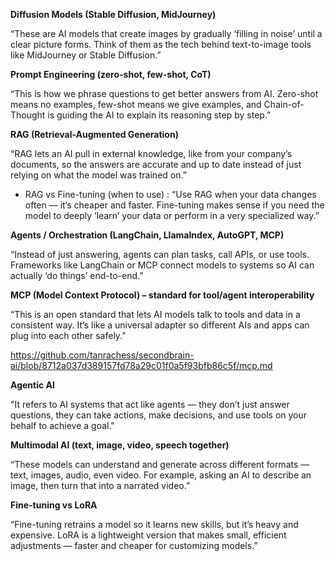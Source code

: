 
**Diffusion Models (Stable Diffusion, MidJourney)**

“These are AI models that create images by gradually ‘filling in noise’ until a clear picture forms. Think of them as the tech behind text-to-image tools like MidJourney or Stable Diffusion.”

**Prompt Engineering (zero-shot, few-shot, CoT)**

“This is how we phrase questions to get better answers from AI. Zero-shot means no examples, few-shot means we give examples, and Chain-of-Thought is guiding the AI to explain its reasoning step by step.”

**RAG (Retrieval-Augmented Generation)**

“RAG lets an AI pull in external knowledge, like from your company’s documents, so the answers are accurate and up to date instead of just relying on what the model was trained on.”
- RAG vs Fine-tuning (when to use) : “Use RAG when your data changes often — it’s cheaper and faster. Fine-tuning makes sense if you need the model to deeply ‘learn’ your data or perform in a very specialized way.”

**Agents / Orchestration (LangChain, LlamaIndex, AutoGPT, MCP)**

“Instead of just answering, agents can plan tasks, call APIs, or use tools. Frameworks like LangChain or MCP connect models to systems so AI can actually ‘do things’ end-to-end.”

**MCP (Model Context Protocol) – standard for tool/agent interoperability**

“This is an open standard that lets AI models talk to tools and data in a consistent way. It’s like a universal adapter so different AIs and apps can plug into each other safely.”

https://github.com/tanrachess/secondbrain-ai/blob/8712a037d389157fd78a29c01f0a5f93bfb86c5f/mcp.md


**Agentic AI**

"It refers to AI systems that act like agents — they don’t just answer questions, they can take actions, make decisions, and use tools on your behalf to achieve a goal."

**Multimodal AI (text, image, video, speech together)**

“These models can understand and generate across different formats — text, images, audio, even video. For example, asking an AI to describe an image, then turn that into a narrated video.”

**Fine-tuning vs LoRA**

“Fine-tuning retrains a model so it learns new skills, but it’s heavy and expensive. LoRA is a lightweight version that makes small, efficient adjustments — faster and cheaper for customizing models.”
